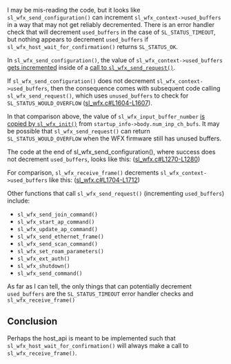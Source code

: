 I may be mis-reading the code, but it looks like `sl_wfx_send_configuration()`
can increment `sl_wfx_context->used_buffers` in a way that may not get reliably
decremented. There is an error handler check that will decrement `used_buffers`
in the case of `SL_STATUS_TIMEOUT`, but nothing appears to decrement
`used_buffers` if `sl_wfx_host_wait_for_confirmation()` returns `SL_STATUS_OK`.

In `sl_wfx_send_configuration()`, the value of `sl_wfx_context->used_buffers`
[gets incremented](https://github.com/SiliconLabs/wfx-fullMAC-driver/blob/v3.3.2/wfx_fmac_driver/sl_wfx.c#L1627)
inside of a
[call to `sl_wfx_send_request()`](https://github.com/SiliconLabs/wfx-fullMAC-driver/blob/v3.3.2/wfx_fmac_driver/sl_wfx.c#L1267).

If `sl_wfx_send_configuration()` does not decrement
`sl_wfx_context->used_buffers`, then the consequence comes with subsequent code
calling `sl_wfx_send_request()`, which uses `unused_buffers` to check for
`SL_STATUS_WOULD_OVERFLOW`
([sl_wfx.c#L1604-L1607](https://github.com/SiliconLabs/wfx-fullMAC-driver/blob/v3.3.2/wfx_fmac_driver/sl_wfx.c#L1604-L1607)).

In that comparison above, the value of `sl_wfx_input_buffer_number`
[is copied by `sl_wfx_init()`](https://github.com/SiliconLabs/wfx-fullMAC-driver/blob/v3.3.2/wfx_fmac_driver/sl_wfx.c#L154-L155)
from `startup_info->body.num_inp_ch_bufs`. It may be possible that
`sl_wfx_send_request()` can return `SL_STATUS_WOULD_OVERFLOW` when the WFX
firmware still has unused buffers.

The code at the end of sl_wfx_send_configuration(), where success does not
decrement `used_buffers`, looks like this:
([sl_wfx.c#L1270-L1280](https://github.com/SiliconLabs/wfx-fullMAC-driver/blob/v3.3.2/wfx_fmac_driver/sl_wfx.c#L1270-L1280))

For comparison, `sl_wfx_receive_frame()` decrements
`sl_wfx_context->used_buffers` like this:
([sl_wfx.c#L1704-L1712](https://github.com/SiliconLabs/wfx-fullMAC-driver/blob/v3.3.2/wfx_fmac_driver/sl_wfx.c#L1704-L1712))

Other functions that call `sl_wfx_send_request()` (incrementing `used_buffers`)
include:
- `sl_wfx_send_join_command()`
- `sl_wfx_start_ap_command()`
- `sl_wfx_update_ap_command()`
- `sl_wfx_send_ethernet_frame()`
- `sl_wfx_send_scan_command()`
- `sl_wfx_set_roam_parameters()`
- `sl_wfx_ext_auth()`
- `sl_wfx_shutdown()`
- `sl_wfx_send_command()`

As far as I can tell, the only things that can potentially decrement
`used_buffers` are the `SL_STATUS_TIMEOUT` error handler checks and
`sl_wfx_receive_frame()`

## Conclusion

Perhaps the host_api is meant to be implemented such that
`sl_wfx_host_wait_for_confirmation()` will always make a call to
`sl_wfx_receive_frame()`.
